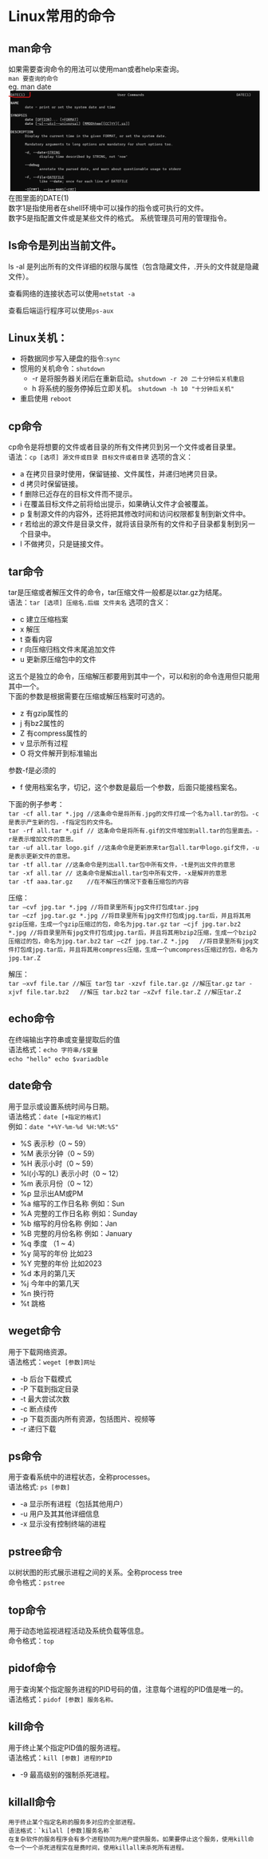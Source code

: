 # Linux常用的命令

man命令    
---------------------------------
如果需要查询命令的用法可以使用man或者help来查询。    
`man 要查询的命令`    
eg. man date    
![tu](images/man_date.png "man date")    
在图里面的DATE(1)    
数字1是指使用者在shell环境中可以操作的指令或可执行的文件。    
数字5是指配置文件或是某些文件的格式。
系统管理员可用的管理指令。    

ls命令是列出当前文件。    
------------------------------------------
ls -al 是列出所有的文件详细的权限与属性（包含隐藏文件，.开头的文件就是隐藏文件）。       

查看网络的连接状态可以使用`netstat -a `    

查看后端运行程序可以使用`ps-aux`     

Linux关机：    
-------------------------------------------
- 将数据同步写入硬盘的指令:`sync`    
- 惯用的关机命令：`shutdown`    
  - -r 是将服务器关闭后在重新启动。`shutdown -r 20 二十分钟后关机重启`    
  - h 将系统的服务停掉后立即关机。 `shutdown -h 10 "十分钟后关机"`      
- 重启使用 `reboot` 

cp命令    
-----------------------
  cp命令是将想要的文件或者目录的所有文件拷贝到另一个文件或者目录里。    
  语法：`cp [选项] 源文件或目录 目标文件或者目录` 
  选项的含义：    
   - a 在拷贝目录时使用，保留链接、文件属性，并递归地拷贝目录。    
   - d 拷贝时保留链接。    
   - f 删除已近存在的目标文件而不提示。    
   - i 在覆盖目标文件之前将给出提示，如果确认文件才会被覆盖。    
   - p 复制源文件的内容外，还将把其修改时间和访问权限都复制到新文件中。    
   - r 若给出的源文件是目录文件，就将该目录所有的文件和子目录都复制到另一个目录中。   
   - l 不做拷贝，只是链接文件。  

tar命令
----------------------------
  tar是压缩或者解压文件的命令，tar压缩文件一般都是以tar.gz为结尾。    
  语法：`tar [选项] 压缩名.后缀 文件夹名`
  选项的含义：     
   - c 建立压缩档案    
   - x 解压
   - t 查看内容
   - r 向压缩归档文件末尾追加文件
   - u 更新原压缩包中的文件    
  
  这五个是独立的命令，压缩解压都要用到其中一个，可以和别的命令连用但只能用其中一个。       
  下面的参数是根据需要在压缩或解压档案时可选的。    
   - z 有gzip属性的
   - j 有bz2属性的 
   - Z 有compress属性的 
   - v 显示所有过程    
   - O 将文件解开到标准输出
  
  参数-f是必须的    
   - f 使用档案名字，切记，这个参数是最后一个参数，后面只能接档案名。

  下面的例子参考：    
  `tar -cf all.tar *.jpg //这条命令是将所有.jpg的文件打成一个名为all.tar的包。-c是表示产生新的包，-f指定包的文件名。`    
  `tar -rf all.tar *.gif // 这条命令是将所有.gif的文件增加到all.tar的包里面去。-r是表示增加文件的意思。`     
  `tar -uf all.tar logo.gif //这条命令是更新原来tar包all.tar中logo.gif文件，-u是表示更新文件的意思。`     
  `tar -tf all.tar //这条命令是列出all.tar包中所有文件，-t是列出文件的意思`     
  `tar -xf all.tar // 这条命令是解出all.tar包中所有文件，-x是解开的意思`       
  `tar -tf aaa.tar.gz    //在不解压的情况下查看压缩包的内容`     

  压缩：    
  `tar –cvf jpg.tar *.jpg //将目录里所有jpg文件打包成tar.jpg`     
  `tar –czf jpg.tar.gz *.jpg //将目录里所有jpg文件打包成jpg.tar后，并且将其用gzip压缩，生成一个gzip压缩过的包，命名为jpg.tar.gz`
  `tar –cjf jpg.tar.bz2 *.jpg //将目录里所有jpg文件打包成jpg.tar后，并且将其用bzip2压缩，生成一个bzip2压缩过的包，命名为jpg.tar.bz2`
  `tar –cZf jpg.tar.Z *.jpg   //将目录里所有jpg文件打包成jpg.tar后，并且将其用compress压缩，生成一个umcompress压缩过的包，命名为jpg.tar.Z`

  解压：    
  `tar –xvf file.tar //解压 tar包`
  `tar -xzvf file.tar.gz //解压tar.gz`
  `tar -xjvf file.tar.bz2   //解压 tar.bz2`
  `tar –xZvf file.tar.Z //解压tar.Z`    

echo命令    
--------------------------------------------------------
  在终端输出字符串或变量提取后的值    
  语法格式：`echo 字符串/$变量 `    
    `echo "hello" echo $variadble`  

date命令    
--------------------------------------------------------
  用于显示或设置系统时间与日期。    
  语法格式：`date [+指定的格式]`    
  例如：`date "+%Y-%m-%d %H:%M:%S"`    
  - %S 表示秒（0 ~ 59）    
  - %M 表示分钟（0 ~ 59）    
  - %H 表示小时（0 ~ 59）   
  - %l(小写的L) 表示小时（0 ~ 12）    
  - %m 表示月份（0 ~ 12） 
  - %p 显示出AM或PM   
  - %a 缩写的工作日名称 例如：Sun    
  - %A 完整的工作日名称 例如：Sunday    
  - %b 缩写的月份名称 例如：Jan
  - %B 完整的月份名称 例如：January
  - %q 季度 （1 ~ 4）
  - %y 简写的年份 比如23
  - %Y 完整的年份 比如2023
  - %d 本月的第几天
  - %j 今年中的第几天
  - %n 换行符
  - %t 跳格        

weget命令    
-----------------------------------------------
  用于下载网络资源。    
  语法格式：`weget [参数]网址`     
  - -b 后台下载模式
  - -P 下载到指定目录
  - -t 最大尝试次数
  - -c 断点续传
  - -p 下载页面内所有资源，包括图片、视频等
  - -r 递归下载

ps命令    
------------------------------------------------------ 
  用于查看系统中的进程状态，全称processes。    
  语法格式: `ps [参数]`   
  - -a 显示所有进程（包括其他用户）
  - -u 用户及其其他详细信息    
  - -x 显示没有控制终端的进程

pstree命令     
--------------------------------------------------------
  以树状图的形式展示进程之间的关系。全称process tree    
  命令格式：`pstree`

top命令     
---------------------------------------------------------
  用于动态地监视进程活动及系统负载等信息。      
  命令格式：`top`     

pidof命令    
----------------------------------
  用于查询某个指定服务进程的PID号码的值，注意每个进程的PID值是唯一的。    
  语法格式：`pidof [参数] 服务名称。`    

kill命令    
--------------------------------------------------------
  用于终止某个指定PID值的服务进程。     
  语法格式：`kill [参数] 进程的PID`    
  - -9 最高级别的强制杀死进程。    

killall命令    
------------------------------------------------------
    用于终止某个指定名称的服务多对应的全部进程。    
    语法格式：`kilall [参数]服务名称`     
    在复杂软件的服务程序会有多个进程协同为用户提供服务。如果要停止这个服务，使用kill命令一个一个杀死进程实在是费时间，使用killall来杀死所有进程。    
    